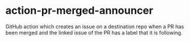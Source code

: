 # action-pr-merged-announcer
GitHub action which creates an issue on a destination repo when a PR has been merged and the linked issue of the PR has a label that it is following.
